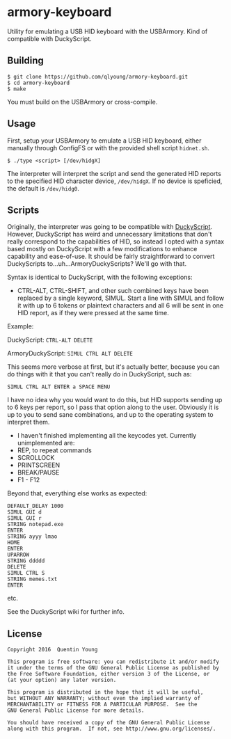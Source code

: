 armory-keyboard
===============

Utility for emulating a USB HID keyboard with the USBArmory.
Kind of compatible with DuckyScript.

Building
--------
```shell
$ git clone https://github.com/qlyoung/armory-keyboard.git
$ cd armory-keyboard
$ make
```

You must build on the USBArmory or cross-compile.

Usage
-----
First, setup your USBArmory to emulate a USB HID keyboard, either manually through
ConfigFS or with the provided shell script ```hidnet.sh```.

```
$ ./type <script> [/dev/hidgX]
```

The interpreter will interpret the script and send the generated HID reports to the
specified HID character device, `/dev/hidgX`. If no device is speficied, the default is
`/dev/hidg0`.

Scripts
-------
Originally, the interpreter was going to be compatible with [DuckyScript](https://github.com/hak5darren/USB-Rubber-Ducky/wiki/Duckyscript).
However, DuckyScript has weird and unnecessary limitations that don't really correspond
to the capabilities of HID, so instead I opted with a syntax based mostly on DuckyScript
with a few modifications to enhance capability and ease-of-use. It should be fairly
straightforward to convert DuckyScripts to...uh...ArmoryDuckyScripts? We'll go with that.

Syntax is identical to DuckyScript, with the following exceptions:

* CTRL-ALT, CTRL-SHIFT, and other such combined keys have been replaced by a single keyword,
  SIMUL. Start a line with SIMUL and follow it with up to 6 tokens or plaintext characters
  and all 6 will be sent in one HID report, as if they were pressed at the same time.

Example:

DuckyScript: `CTRL-ALT DELETE`

ArmoryDuckyScript: `SIMUL CTRL ALT DELETE`

This seems more verbose at first, but it's actually better, because you can do things with
it that you can't really do in DuckyScript, such as:

`SIMUL CTRL ALT ENTER a SPACE MENU`

I have no idea why you would want to do this, but HID supports sending up to 6 keys per
report, so I pass that option along to the user. Obviously it is up to you to send sane
combinations, and up to the operating system to interpret them.

* I haven't finished implementing all the keycodes yet. Currently unimplemented are:
 * REP, to repeat commands
 * SCROLLOCK
 * PRINTSCREEN
 * BREAK/PAUSE
 * F1 - F12

Beyond that, everything else works as expected:

```
DEFAULT_DELAY 1000
SIMUL GUI d
SIMUL GUI r
STRING notepad.exe
ENTER
STRING ayyy lmao
HOME
ENTER
UPARROW
STRING ddddd
DELETE
SIMUL CTRL S
STRING memes.txt
ENTER
```
etc.

See the DuckyScript wiki for further info.

License
-------
```
Copyright 2016  Quentin Young

This program is free software: you can redistribute it and/or modify
it under the terms of the GNU General Public License as published by
the Free Software Foundation, either version 3 of the License, or
(at your option) any later version.

This program is distributed in the hope that it will be useful,
but WITHOUT ANY WARRANTY; without even the implied warranty of
MERCHANTABILITY or FITNESS FOR A PARTICULAR PURPOSE.  See the
GNU General Public License for more details.

You should have received a copy of the GNU General Public License
along with this program.  If not, see http://www.gnu.org/licenses/.
```
